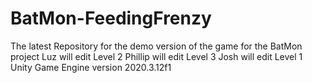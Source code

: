 # BatMon-FeedingFrenzy
The latest Repository for the demo version of the game for the BatMon project
Luz will edit Level 2 Phillip will edit Level 3 Josh will edit Level 1
Unity Game Engine version 2020.3.12f1
